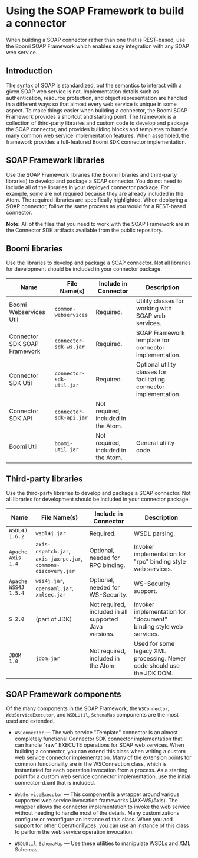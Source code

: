 # Using the SOAP Framework to build a connector 

<head>
  <meta name="guidename" content="Integration"/>
  <meta name="context" content="GUID-bc320216-a892-4704-8d5d-138a4c5bf46b"/>
</head>


When building a SOAP connector rather than one that is REST-based, use the Boomi SOAP Framework which enables easy integration with any SOAP web service.



## Introduction 

The syntax of SOAP is standardized, but the semantics to interact with a given SOAP web service is not. Implementation details such as authentication, resource protection, and object representation are handled in a different ways so that almost every web service is unique in some aspect. To make things easier when building a connector, the Boomi SOAP Framework provides a shortcut and starting point. The framework is a collection of third-party libraries and custom code to develop and package the SOAP connector, and provides building blocks and templates to handle many common web service implementation features. When assembled, the framework provides a full-featured Boomi SDK connector implementation.



## SOAP Framework libraries 

Use the SOAP Framework libraries (the Boomi libraries and third-party libraries) to develop and package a SOAP connector. You do not need to include all of the libraries in your deployed connector package. For example, some are not required because they are already included in the Atom. The required libraries are specifically highlighted. When deploying a SOAP connector, follow the same process as you would for a REST-based connector.



**Note:** All of the files that you need to work with the SOAP Framework are in the Connector SDK artifacts available from the public repository.

## Boomi libraries 

Use the libraries to develop and package a SOAP connector. Not all libraries for development should be included in your connector package.

|Name|File Name\(s\)|Include in Connector|Description|
|----|--------------|--------------------|-----------|
|Boomi Webservices Util|`common-webservices`|Required.|Utility classes for working with SOAP web services.|
|Connector SDK SOAP Framework|`connector-sdk-ws.jar`|Required.|SOAP Framework template for connector implementation.|
|Connector SDK Util|`connector-sdk-util.jar`|Required.|Optional utility classes for facilitating connector implementation.|
|Connector SDK API|`connector-sdk-api.jar`|Not required, included in the Atom.||
|Boomi Util|`boomi-util.jar`|Not required, included in the Atom.|General utility code.|

## Third-party libraries 

Use the third-party libraries to develop and package a SOAP connector. Not all libraries for development should be included in your connector package.

|Name|File Name\(s\)|Include in Connector|Description|
|----|--------------|--------------------|-----------|
|`WSDL4J 1.6.2`|`wsdl4j.jar`|Required.|WSDL parsing.|
|`Apache Axis 1.4`|`axis-nspatch.jar`, `axis-jaxrpc.jar`, `commons-discovery.jar`|Optional, needed for RPC binding.|Invoker implementation for "rpc" binding style web services.|
|`Apache WSS4J 1.5.4`|`wss4j.jar`, `opensaml.jar`, `xmlsec.jar`|Optional, needed for WS-Security.|WS-Security support.|
|`S 2.0`|\(part of JDK\)|Not required, included in all supported Java versions.|Invoker implementation for "document" binding style web services.|
|`JDOM 1.0`|`jdom.jar`|Not required, included in the Atom.|Used for some legacy XML processing. Newer code should use the JDK DOM.|

## SOAP Framework components 

Of the many components in the SOAP Framework, the `WSConnector`, `WebServiceExecutor`, and `WSDLUtil`, `SchemaMap` components are the most used and extended.

-   `WSConnector` — The web service "Template" connector is an almost completely functional Connector SDK connector implementation that can handle "raw" EXECUTE operations for SOAP web services. When building a connector, you can extend this class when writing a custom web service connector implementation. Many of the extension points for common functionality are in the WSConnection class, which is instantiated for each operation invocation from a process. As a starting point for a custom web service connector implementation, use the initial connector-d.xml that is included.

-   `WebServiceExecutor` — This component is a wrapper around various supported web service invocation frameworks \(JAX-WS/Axis\). The wrapper allows the connector implementation to invoke the web service without needing to handle most of the details. Many customizations configure or reconfigure an instance of this class. When you add support for other OperationTypes, you can use an instance of this class to perform the web service operation invocation.

-   `WSDLUtil`, `SchemaMap` — Use these utilities to manipulate WSDLs and XML Schemas.